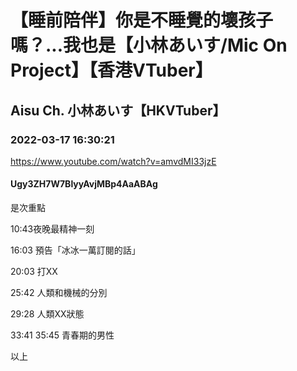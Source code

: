 # 【睡前陪伴】你是不睡覺的壞孩子嗎？...我也是【小林あいす/Mic On Project】【香港VTuber】

## Aisu Ch. 小林あいす【HKVTuber】

### 2022-03-17 16:30:21

https://www.youtube.com/watch?v=amvdMI33jzE

#### Ugy3ZH7W7BlyyAvjMBp4AaABAg

是次重點

10:43夜晚最精神一刻

16:03 預告「冰冰一萬訂閱的話」

20:03 打XX

25:42 人類和機械的分別

29:28 人類XX狀態

33:41 35:45 青春期的男性

以上

